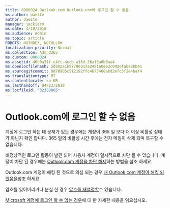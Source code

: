 ```yaml
---
title: 8000024 Outlook.com Outlook.com에 로그인 할 수 없음
ms.author: daeite
author: daeite
manager: jackiesm
ms.date: 4/10/2018
ms.audience: Admin
ms.topic: article
ROBOTS: NOINDEX, NOFOLLOW
localization_priority: Normal
ms.collection: Adm_O365
ms.custom: 8000024
ms.assetid: 46b0a31f-c4fc-4ecb-a18d-26a13a6b0aa4
ms.openlocfilehash: 5d502a1b97780313a348160ee2c0420fabe2bb41
ms.sourcegitcommit: 9d78905c512192ffc4675468abd2efc5f2e4baf4
ms.translationtype: MT
ms.contentlocale: ko-KR
ms.lasthandoff: 04/23/2019
ms.locfileid: "32388065"
---
```

# <a name="cant-sign-in-to-outlookcom"></a>Outlook.com에 로그인 할 수 없음

계정에 로그인 하는 데 문제가 있는 경우에는 계정이 365 일 보다 더 이상 비활성 상태가 아닌지 확인 합니다. 365 일의 비활성 시간 후에는 전자 메일이 삭제 되며 복구할 수 없습니다.
  
비정상적인 로그인 활동이 발견 되어 사용자 계정이 일시적으로 차단 될 수 있습니다. 계정이 차단 된 경우에는 [Outlook.com 계정을 차단 해제](https://support.office.com/article/f4ad2701-d166-4d8b-8a6a-9af2a1f8a4c4)하는 방법을 참조 하세요.
  
Outlook.com 계정이 해킹 된 것으로 의심 되는 경우 [내 Outlook.com 계정이 해킹 되었음을](https://support.office.com/article/35993ac5-ac2f-494e-aacb-5232dda453d8)참조 하세요.
  
암호를 잊어버리거나 분실 한 경우 [암호를 재설정할](https://go.microsoft.com/fwlink/p/?LinkID=242804)수 있습니다.
  
[Microsoft 계정에 로그인 할 수 없는 경우](https://go.microsoft.com/fwlink/p/?linkid=837479)에 대 한 자세한 내용을 읽으십시오.
  

